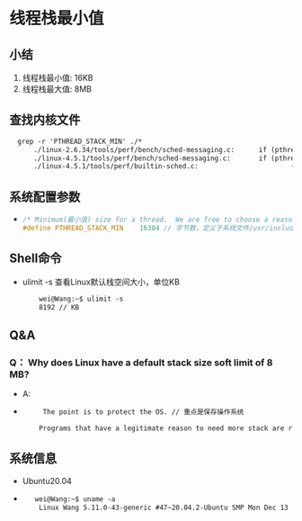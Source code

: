 # 线程栈最小值
## 小结
1. 线程栈最小值: 16KB
2. 线程栈最大值: 8MB

## 查找内核文件
```txt
  grep -r 'PTHREAD_STACK_MIN' ./*
      ./linux-2.6.34/tools/perf/bench/sched-messaging.c:      if (pthread_attr_setstacksize(&attr, PTHREAD_STACK_MIN) != 0)
      ./linux-4.5.1/tools/perf/bench/sched-messaging.c:       if (pthread_attr_setstacksize(&attr, PTHREAD_STACK_MIN) != 0)
      ./linux-4.5.1/tools/perf/builtin-sched.c:                       (size_t) max(16 * 1024, PTHREAD_STACK_MIN));
```

## 系统配置参数
+ 
   ```c
   /* Minimum(最小值) size for a thread.  We are free to choose a reasonable value.  */
   #define PTHREAD_STACK_MIN	16384 // 字节数，定义于系统文件/usr/include/x86_64-linux-gnu/bits/local_lim.h
   ```

## Shell命令
- ulimit -s  查看Linux默认栈空间大小，单位KB
  ```txt
      wei@Wang:~$ ulimit -s
      8192 // KB
  ```

## Q&A
### Q： Why does Linux have a default stack size soft limit of 8 MB?
+ A:
+ ```txt
       The point is to protect the OS. // 重点是保存操作系统

      Programs that have a legitimate reason to need more stack are rare. On the other hand, programmer mistakes are common, and sometimes said mistakes lead to code that gets stuck in an infinite loop. And if that infinite loop happens to contain a recursive function call, the stack would quickly eat all the available memory. The soft limit on the stack size prevents this: the program will crash but the rest of the OS will be unaffected.
  ```  

## 系统信息
+ Ubuntu20.04 
+ ```txt
     wei@Wang:~$ uname -a
      Linux Wang 5.11.0-43-generic #47~20.04.2-Ubuntu SMP Mon Dec 13 11:06:56 UTC 2021 x86_64 x86_64 x86_64 GNU/Linux
  ```
